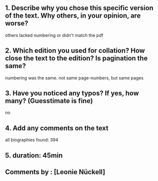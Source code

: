 
## 1. Describe why you chose this specific version of the text. Why others, in your opinion, are worse?

others lacked numbering or didn't match the pdf
## 2. Which edition you used for collation? How close the text to the edition? Is pagination the same?

numbering was the same. not same page-numbers, but same pages
## 3. Have you noticed any typos? If yes, how many? (Guesstimate is fine)

no
## 4. Add any comments on the text

all biographies found: 394
## 5. duration: 45min

## Comments by : [Leonie Nückell]
